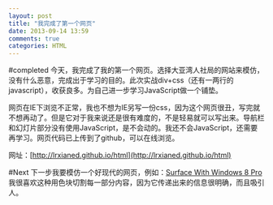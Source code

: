 ```yaml
---
layout: post
title: "我完成了第一个网页"
date: 2013-09-14 13:59
comments: true
categories: HTML
---
```

#completed
今天，我完成了我的第一个网页。选择大亚湾人社局的网站来模仿，没有什么恶意，完成出于学习的目的。此次实战div+css（还有一两行的javascript），收获良多。为自己进一步学习JavaScript做一个铺垫。

网页在IE下浏览不正常，我也不想为IE另写一份css，因为这个网页很丑，写完就不想再动了。但是它对于我来说还是很有难度的，不是轻易就可以写出来。导航栏和幻灯片部分没有使用JavaScript，是不会动的。我还不会JavaScript，还需要再学习。网页代码已上传到了github，可以在线浏览。

网址：[http://lrxianed.github.io/html](http://lrxianed.github.io/html)

#Next
下一步我要模仿一个好现代的网页，例如：[Surface With Windows 8 Pro](http://www.microsoft.com/surface/zh-cn/surface-with-windows-8-pro)我很喜欢这种用色块切割每一部分内容，因为它传递出来的信息很明确，而且吸引人。